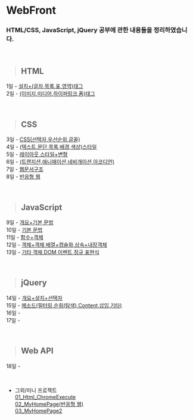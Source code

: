 WebFront
==============

### HTML/CSS, JavaScript, jQuery 공부에 관한 내용들을 정리하였습니다.

<br/>

> ## HTML <br/>
 1일 - [설치+(글자,목록,표,영역)태그](https://github.com/Kalph/WebFrontStudy/tree/master/1Day) <br/>
 2일 - [(이미지,미디어,하이퍼링크,폼)태그](https://github.com/Kalph/WebFrontStudy/tree/master/2Day) <br/>
 
 <br/> 
 
> ## CSS <br/>
 3일 - [CSS(선택자,우선순위,글꼴)](https://github.com/Kalph/WebFrontStudy/tree/master/3Day) <br/>
 4일 - [(텍스트,문단,목록,배경,색상)스타일](https://github.com/Kalph/WebFrontStudy/tree/master/4Day) <br/> 
 5일 - [레이아웃 스타일+변형](https://github.com/Kalph/WebFrontStudy/tree/master/5Day) <br/>
 6일 - [(트랜지션,애니매이션,네비개이션,아코디언)](https://github.com/Kalph/WebFrontStudy/tree/master/6Day) <br/>
 7일 - [웹문서구조](https://github.com/Kalph/WebFrontStudy/tree/master/7Day)<br/>
 8일 - [반응형 웹](https://github.com/Kalph/WebFrontStudy/tree/master/8Day)<br/> 

<br/> 
 
> ## JavaScript <br/>
 9일 - [개요+기본 문법](https://github.com/Kalph/WebFrontStudy/tree/master/9Day)<br/>
 10일 - [기본 문법](https://github.com/Kalph/WebFrontStudy/tree/master/10Day)<br/>
 11일 - [함수+객체](https://github.com/Kalph/WebFrontStudy/tree/master/11Day)<br/>
 12일 - [객체+객체 배열+캡슐화,상속+내장객체](https://github.com/Kalph/WebFrontStudy/tree/master/12Day)<br/>
 13일 - [기타 객체,DOM,이벤트,정규 표현식](https://github.com/Kalph/WebFrontStudy/tree/master/13Day)<br/> 
 
 <br/> 
 
> ## jQuery <br/>
 14일 - [개요+설치+선택자](https://github.com/Kalph/WebFrontStudy/tree/master/14Day)<br/> 
 15일 - [메소드(필터링,순회(탐색),Content,삽입,기타)](https://github.com/Kalph/WebFrontStudy/tree/master/15Day)<br/> 
 16일 - []()<br/> 
 17일 - []()<br/> 
 
 <br/> 
 
> ## Web API <br/>
 18일 - []()<br/>
 
<br/> 

* 그외/미니 프로젝트 <br/>
 [01_Html_ChromeExecute](https://github.com/Kalph/WebFrontStudy/blob/master/%EA%B7%B8%EC%99%B8/01_Html_ChromeExecute.md) <br/>
 [02_MyHomePage(반응형 웹)](https://github.com/Kalph/WebFrontStudy/tree/master/%EA%B7%B8%EC%99%B8/MyHomePage) <br/>
 [03_MyHomePage2](https://github.com/Kalph/WebFrontStudy/tree/master/%EA%B7%B8%EC%99%B8/Myhomepage2)<br>


 


